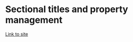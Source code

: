# Sectional titles and property management

[Link to site](https://docs.microsoft.com/azure/static-web-apps/overview) 

